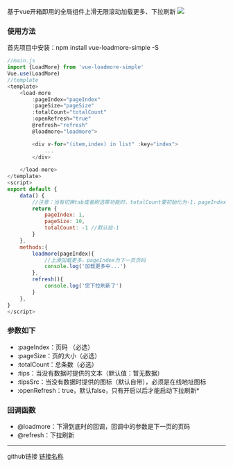 基于vue开箱即用的全局组件上滑无限滚动加载更多、下拉刷新
![](https://file.40017.cn/tcyp/tz/refresh.gif)
### 使用方法
首先项目中安装：npm install vue-loadmore-simple -S
```javascript
//main.js
import {LoadMore} from 'vue-loadmore-simple'
Vue.use(LoadMore)
//template
<template>
    <load-more 
        :pageIndex="pageIndex" 
        :pageSize="pageSize" 
        :totalCount="totalCount" 
        :openRefresh="true"
        @refresh="refresh"
        @loadmore="loadmore">

        <div v-for="(item,index) in list" :key="index">
            ...
        </div>
        
    </load-more>
</template>
<script>
export default {
    data() {
        //注意：当有切换tab或者刷选等功能时，totalCount要初始化为-1，pageIndex要初始化为1
        return {
            pageIndex: 1,
            pageSize: 10,
            totalCount: -1 //默认给-1
        }
    },
    methods:{
        loadmore(pageIndex){
            //上滑加载更多，pageIndex为下一页页码
            console.log('加载更多中...')
        },
        refresh(){
            console.log('您下拉刷新了')
        }
    },
}
</script>
```
### 参数如下
  *  :pageIndex：页码 （必选）
  *  :pageSize：页的大小（必选）
  *  :totalCount：总条数（必选）
  *  :tips：当没有数据时提供的文本（默认值：暂无数据）
  *  :tipsSrc：当没有数据时提供的图标（默认自带），必须是在线地址图标
  *  :openRefresh：true，默认false，只有开启以后才能启动下拉刷新* 
### 回调函数
  *  @loadmore：下滑到底时的回调，回调中的参数是下一页的页码
  *  @refresh：下拉刷新

***
github链接
[链接名称](https://github.com/tanagag/vue-loadmore-simple)
